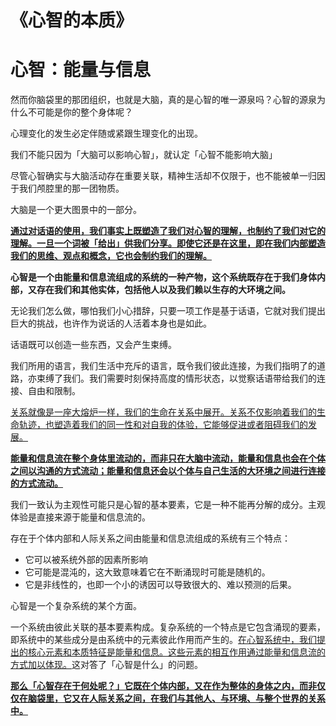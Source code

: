 # 《心智的本质》

# 心智：能量与信息

然而你脑袋里的那团组织，也就是大脑，真的是心智的唯一源泉吗？心智的源泉为什么不可能是你的整个身体呢？

心理变化的发生必定伴随或紧跟生理变化的出现。

我们不能只因为「大脑可以影响心智」，就认定「心智不能影响大脑」

尽管心智确实与大脑活动存在重要关联，精神生活却不仅限于，也不能被单一归因于我们颅腔里的那一团物质。

大脑是一个更大图景中的一部分。

**<u>通过对话语的使用，我们事实上既塑造了我们对心智的理解，也制约了我们对它的理解。一旦一个词被「给出」供我们分享。即使它还是在这里，即在我们内部塑造我们的思维、观点和概念，它也会制约我们的理解。</u>**

**心智是一个由能量和信息流组成的系统的一种产物，这个系统既存在于我们身体内部，又存在我们和其他实体，包括他人以及我们赖以生存的大环境之间。**

无论我们怎么做，哪怕我们小心措辞，只要一项工作是基于话语，它就对我们提出巨大的挑战，也许作为说话的人活着本身也是如此。

话语既可以创造一些东西，又会产生束缚。

我们所用的语言，我们生活中充斥的语言，既令我们彼此连接，为我们指明了的道路，亦束缚了我们。我们需要时刻保持高度的情形状态，以觉察话语带给我们的连接、自由和限制。

<u>关系就像是一座大熔炉一样，我们的生命在关系中展开。关系不仅影响着我们的生命轨迹，也塑造着我们的同一性和对自我的体验，它能够促进或者阻碍我们的发展。</u>

<u>**能量和信息流在整个身体里流动的，而非只在大脑中流动，能量和信息也会在个体之间以沟通的方式流动；能量和信息还会以个体与自己生活的大环境之间进行连接的方式流动。**</u>

我们一致认为主观性可能只是心智的基本要素，它是一种不能再分解的成分。主观体验是直接来源于能量和信息流的。

存在于个体内部和人际关系之间由能量和信息流组成的系统有三个特点：

- 它可以被系统外部的因素所影响
- 它可能是混沌的，这大致意味着它在不断涌现时可能是随机的。
- 它是非线性的，也即一个小的诱因可以导致很大的、难以预测的后果。

心智是一个复杂系统的某个方面。

一个系统由彼此关联的基本要素构成。复杂系统的一个特点是它包含涌现的要素，即系统中的某些成分是由系统中的元素彼此作用而产生的。<u>在心智系统中，我们提出的核心元素和本质特征是能量和信息。这些元素的相互作用通过能量和信息流的方式加以体现。</u>这对答了「心智是什么」的问题。

**<u>那么「心智存在于何处呢？」它既在个体内部，又在作为整体的身体之内，而非仅仅在脑袋里，它又在人际关系之间，在我们与其他人、与环境、与整个世界的关系中。</u>**


